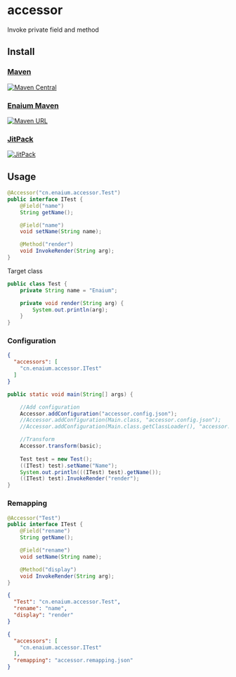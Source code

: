 # accessor

Invoke private field and method

## Install

### [Maven](https://repo1.maven.org/maven2/cn/enaium/accessor/)

[![Maven Central](https://img.shields.io/maven-central/v/cn.enaium/accessor?style=flat-square)](https://repo1.maven.org/maven2/cn/enaium/accessor/)

### [Enaium Maven](https://maven.enaium.cn)

[![Maven URL](https://img.shields.io/maven-metadata/v?metadataUrl=https%3A%2F%2Fmaven.enaium.cn%2Fcn%2Fenaium%2Faccessor%2Fmaven-metadata.xml&style=flat-square)](https://maven.enaium.cn)

### [JitPack](https://jitpack.io/#Enaium/accessor)

[![JitPack](https://img.shields.io/jitpack/v/github/Enaium/accessor?style=flat-square)](https://jitpack.io/#Enaium/accessor)

## Usage

```java
@Accessor("cn.enaium.accessor.Test")
public interface ITest {
    @Field("name")
    String getName();

    @Field("name")
    void setName(String name);

    @Method("render")
    void InvokeRender(String arg);
}
```

Target class

```java
public class Test {
    private String name = "Enaium";

    private void render(String arg) {
        System.out.println(arg);
    }
}
```

### Configuration

```json
{
  "accessors": [
    "cn.enaium.accessor.ITest"
  ]
}
```

```java
public static void main(String[] args) {

    //Add configuration
    Accessor.addConfiguration("accessor.config.json");
    //Accessor.addConfiguration(Main.class, "accessor.config.json");
    //Accessor.addConfiguration(Main.class.getClassLoader(), "accessor.config.json");

    //Transform
    Accessor.transform(basic);
    
    Test test = new Test();
    ((ITest) test).setName("Name");
    System.out.println(((ITest) test).getName());
    ((ITest) test).InvokeRender("render");
}
```

### Remapping

```java
@Accessor("Test")
public interface ITest {
    @Field("rename")
    String getName();

    @Field("rename")
    void setName(String name);

    @Method("display")
    void InvokeRender(String arg);
}
```

```json
{
  "Test": "cn.enaium.accessor.Test",
  "rename": "name",
  "display": "render"
}
```

```json
{
  "accessors": [
    "cn.enaium.accessor.ITest"
  ],
  "remapping": "accessor.remapping.json"
}
```